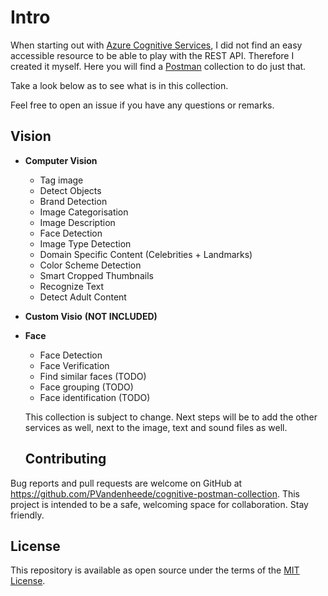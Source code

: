 # Intro

When starting out with [Azure Cognitive Services](https://azure.microsoft.com/en-us/services/cognitive-services/), I did not find an easy accessible resource to be able to play with the REST API.
Therefore I created it myself. Here you will find a [Postman](https://www.getpostman.com/) collection to do just that.

Take a look below as to see what is in this collection.

Feel free to open an issue if you have any questions or remarks.

## Vision
- **Computer Vision**
  - Tag image
  - Detect Objects
  - Brand Detection
  - Image Categorisation
  - Image Description
  - Face Detection
  - Image Type Detection
  - Domain Specific Content (Celebrities + Landmarks)
  - Color Scheme Detection
  - Smart Cropped Thumbnails
  - Recognize Text
  - Detect Adult Content
- **Custom Visio** **(NOT INCLUDED)**
- **Face**
  - Face Detection
  - Face Verification
  - Find similar faces (TODO)
  - Face grouping (TODO)
  - Face identification (TODO)
  
  This collection is subject to change. 
  Next steps will be to add the other services as well, next to the image, text and sound files as well.
  
  ## Contributing

Bug reports and pull requests are welcome on GitHub at https://github.com/PVandenheede/cognitive-postman-collection. This project is intended to be a safe, welcoming space for collaboration. Stay friendly.

## License

This repository is available as open source under the terms of the [MIT License](https://opensource.org/licenses/MIT).
